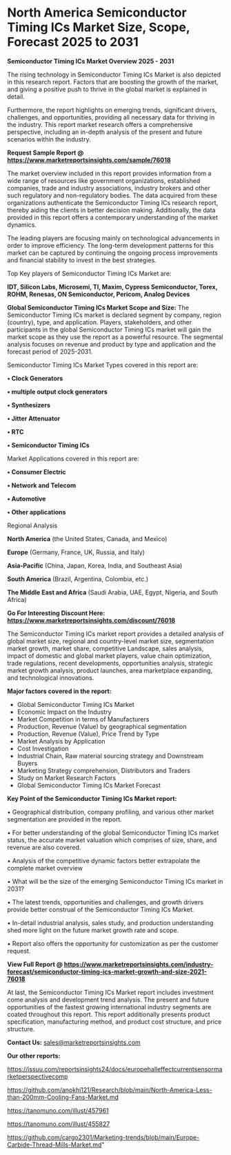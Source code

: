 # North America Semiconductor Timing ICs Market Size, Scope, Forecast 2025 to 2031

<Strong> Semiconductor Timing ICs Market Overview 2025 - 2031</strong>

The rising technology in Semiconductor Timing ICs Market is also depicted in this research report. Factors that are boosting the growth of the market, and giving a positive push to thrive in the global market is explained in detail.

Furthermore, the report highlights on emerging trends, significant drivers, challenges, and opportunities, providing all necessary data for thriving in the industry. This report market research offers a comprehensive perspective, including an in-depth analysis of the present and future scenarios within the industry.

<strong>Request Sample Report @ <a href=https://www.marketreportsinsights.com/sample/76018>https://www.marketreportsinsights.com/sample/76018</a></strong>

The market overview included in this report provides information from a wide range of resources like government organizations, established companies, trade and industry associations, industry brokers and other such regulatory and non-regulatory bodies. The data acquired from these organizations authenticate the Semiconductor Timing ICs research report, thereby aiding the clients in better decision making. Additionally, the data provided in this report offers a contemporary understanding of the market dynamics.

The leading players are focusing mainly on technological advancements in order to improve efficiency. The long-term development patterns for this market can be captured by continuing the ongoing process improvements and financial stability to invest in the best strategies.

Top Key players of Semiconductor Timing ICs Market are:

<strong>IDT, Silicon Labs, Microsemi, TI, Maxim, Cypress Semiconductor, Torex, ROHM, Renesas, ON Semiconductor, Pericom, Analog Devices</strong>

<strong><b>Global Semiconductor Timing ICs Market Scope and Size:</b></strong>
The Semiconductor Timing ICs market is declared segment by company, region (country), type, and application. Players, stakeholders, and other participants in the global Semiconductor Timing ICs market will gain the market scope as they use the report as a powerful resource. The segmental analysis focuses on revenue and product by type and application and the forecast period of 2025-2031.

Semiconductor Timing ICs Market Types covered in this report are:

<strong>• Clock Generators

• multiple output clock generators

• Synthesizers

• Jitter Attenuator

• RTC

• Semiconductor Timing ICs</strong>

Market Applications covered in this report are:

<strong>• Consumer Electric

• Network and Telecom

• Automotive

• Other applications</strong> 

Regional Analysis

<strong>North America</strong> (the United States, Canada, and Mexico)

<strong>Europe</strong> (Germany, France, UK, Russia, and Italy)

<strong>Asia-Pacific</strong> (China, Japan, Korea, India, and Southeast Asia)

<strong>South America</strong> (Brazil, Argentina, Colombia, etc.)

<strong>The Middle East and Africa</strong> (Saudi Arabia, UAE, Egypt, Nigeria, and South Africa)

<strong>Go For Interesting Discount Here: <a href=https://www.marketreportsinsights.com/discount/76018>https://www.marketreportsinsights.com/discount/76018</a></strong>

The Semiconductor Timing ICs market report provides a detailed analysis of global market size, regional and country-level market size, segmentation market growth, market share, competitive Landscape, sales analysis, impact of domestic and global market players, value chain optimization, trade regulations, recent developments, opportunities analysis, strategic market growth analysis, product launches, area marketplace expanding, and technological innovations.

<strong><b>Major factors covered in the report:</b></strong>
<ul>
  <li>Global Semiconductor Timing ICs Market </li>
  <li>Economic Impact on the Industry</li>
  <li>Market Competition in terms of Manufacturers</li>
  <li>Production, Revenue (Value) by geographical segmentation</li>
  <li>Production, Revenue (Value), Price Trend by Type</li>
  <li>Market Analysis by Application</li>
  <li>Cost Investigation</li>
  <li>Industrial Chain, Raw material sourcing strategy and Downstream Buyers</li>
  <li>Marketing Strategy comprehension, Distributors and Traders</li>
  <li>Study on Market Research Factors</li>
  <li>Global Semiconductor Timing ICs Market Forecast</li>
</ul>

<strong><b>Key Point of the Semiconductor Timing ICs Market report:</b></strong>

• Geographical distribution, company profiling, and various other market segmentation are provided in the report.

• For better understanding of the global Semiconductor Timing ICs market status, the accurate market valuation which comprises of size, share, and revenue are also covered.

• Analysis of the competitive dynamic factors better extrapolate the complete market overview

• What will be the size of the emerging Semiconductor Timing ICs market in 2031?

• The latest trends, opportunities and challenges, and growth drivers provide better construal of the Semiconductor Timing ICs Market.

• In-detail industrial analysis, sales study, and production understanding shed more light on the future market growth rate and scope.

• Report also offers the opportunity for customization as per the customer request.

<strong><b>View Full Report @ <a href=https://www.marketreportsinsights.com/industry-forecast/semiconductor-timing-ics-market-growth-and-size-2021-76018>https://www.marketreportsinsights.com/industry-forecast/semiconductor-timing-ics-market-growth-and-size-2021-76018</a></b></strong>


At last, the Semiconductor Timing ICs Market report includes investment come analysis and development trend analysis. The present and future opportunities of the fastest growing international industry segments are coated throughout this report. This report additionally presents product specification, manufacturing method, and product cost structure, and price structure.

<strong>Contact Us:</strong>
sales@marketreportsinsights.com

<strong>Our other reports:</strong>

<a href=https://issuu.com/reportsinsights24/docs/europehalleffectcurrentsensormarketperspectivecomp>https://issuu.com/reportsinsights24/docs/europehalleffectcurrentsensormarketperspectivecomp</a>

<a href=https://github.com/anokhi121/Research/blob/main/North-America-Less-than-200mm-Cooling-Fans-Market.md>https://github.com/anokhi121/Research/blob/main/North-America-Less-than-200mm-Cooling-Fans-Market.md</a>

<a href=https://tanomuno.com/illust/457961>https://tanomuno.com/illust/457961</a>

<a href=https://tanomuno.com/illust/455827>https://tanomuno.com/illust/455827</a>

<a href=https://github.com/cargo2301/Marketing-trends/blob/main/Europe-Carbide-Thread-Mills-Market.md>https://github.com/cargo2301/Marketing-trends/blob/main/Europe-Carbide-Thread-Mills-Market.md</a>"
